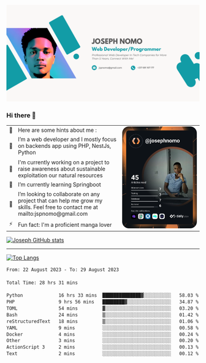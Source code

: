 ![Banner of my profile!](/Joseph_NOMO_NEW.png "Banner")

### Hi there 👋

<!--- | --  | 👋  | Here are some hints about me :                                                                                                 | <td rowspan=6><img src="/devcard.svg" width="400" alt="Joseph NOMO's Dev Card"/></td> |
| --- | --- | ------------------------------------------------------------------------------------------------------------------------------ | ------------------------------------------------------------------------------------- |
| --  | 🔭  | I’m a web developer and I mostly focus on backends app using PHP, NestJs, Python                                               |
| --  | 🦁  | I'm currently working on a project to raise awareness about sustainable exploitation our natural resources                     |
| --  | 🌱  | I’m currently learning Springboot                                                                                              |
| --  | 👯  | I’m looking to collaborate on any project that can help me grow my skills. Feel free to contact me at mailto:jspnomo@gmail.com |
| --  | ⚡  | Fun fact: I'm a proficient manga lover                                                                                         |
--->

<table>
    <tr>
        <td width="1%">👋</td>
        <td width="55%">Here are some hints about me :</td>
        <td rowspan=6 width="44%"><img src="/devcard.svg" width="400" alt="Joseph NOMO's Dev Card"/></td>
    </tr>
    <tr>
        <td>🔭</td>
        <td>I’m a web developer and I mostly focus on backends app using PHP, NestJs, Python</td>
    </tr>
    <tr>
        <td>🦁</td>
        <td>I'm currently working on a project to raise awareness about sustainable exploitation our natural resources</td>
    </tr>
    <tr>
        <td>🌱</td>
        <td>I’m currently learning Springboot</td>
    </tr>
    <tr>
        <td>👯</td>
        <td>I’m looking to collaborate on any project that can help me grow my skills. Feel free to contact me at mailto:jspnomo@gmail.com</td>
    </tr>
    <tr>
        <td>⚡</td>
        <td>Fun fact: I'm a proficient manga lover</td>
    </tr>

</table>

[![Joseph GitHub stats](https://github-readme-stats-seven-sigma-53.vercel.app/api?username=Jspascal)](https://github.com/Jspascal/github-readme-stats)

---

[![Top Langs](https://github-readme-stats-seven-sigma-53.vercel.app/api/top-langs/?username=Jspascal&layout=compact)](https://github.com/Jspascal/github-readme-stats)

<!--START_SECTION:waka-->

```txt
From: 22 August 2023 - To: 29 August 2023

Total Time: 28 hrs 31 mins

Python             16 hrs 33 mins  ██████████████▓░░░░░░░░░░   58.03 %
PHP                9 hrs 56 mins   ████████▓░░░░░░░░░░░░░░░░   34.87 %
TOML               54 mins         ▓░░░░░░░░░░░░░░░░░░░░░░░░   03.20 %
Bash               24 mins         ▒░░░░░░░░░░░░░░░░░░░░░░░░   01.42 %
reStructuredText   18 mins         ▒░░░░░░░░░░░░░░░░░░░░░░░░   01.06 %
YAML               9 mins          ░░░░░░░░░░░░░░░░░░░░░░░░░   00.58 %
Docker             4 mins          ░░░░░░░░░░░░░░░░░░░░░░░░░   00.24 %
Other              3 mins          ░░░░░░░░░░░░░░░░░░░░░░░░░   00.20 %
ActionScript 3     2 mins          ░░░░░░░░░░░░░░░░░░░░░░░░░   00.13 %
Text               2 mins          ░░░░░░░░░░░░░░░░░░░░░░░░░   00.12 %
```

<!--END_SECTION:waka-->
